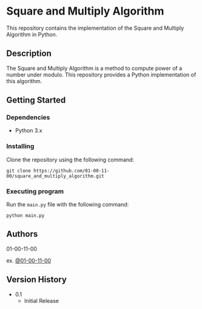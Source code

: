 # Square and Multiply Algorithm
This repository contains the implementation of the Square and Multiply Algorithm in Python.

## Description
The Square and Multiply Algorithm is a method to compute power of a number under modulo. This repository provides a Python implementation of this algorithm.

## Getting Started

### Dependencies
* Python 3.x

### Installing
Clone the repository using the following command:

```
git clone https://github.com/01-00-11-00/square_and_multiply_algorithm.git
```

### Executing program
Run the `main.py` file with the following command:

```
python main.py
```

## Authors
01-00-11-00

ex. [@01-00-11-00](https://github.com/01-00-11-00)

## Version History
* 0.1
    * Initial Release